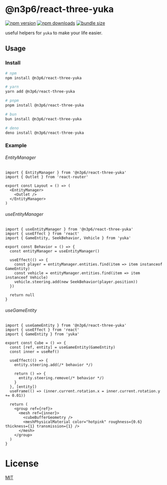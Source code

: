 # @n3p6/react-three-yuka

<!-- automd:badges color="black" bundlephobia -->

[![npm version](https://img.shields.io/npm/v/@n3p6/react-three-yuka?color=black)](https://npmjs.com/package/@n3p6/react-three-yuka)
[![npm downloads](https://img.shields.io/npm/dm/@n3p6/react-three-yuka?color=black)](https://npm.chart.dev/@n3p6/react-three-yuka)
[![bundle size](https://img.shields.io/bundlephobia/minzip/@n3p6/react-three-yuka?color=black)](https://bundlephobia.com/package/@n3p6/react-three-yuka)

<!-- /automd -->

useful helpers for `yuka` to make your life easier.

## Usage

### Install

<!-- automd:pm-install auto=false -->

```sh
# npm
npm install @n3p6/react-three-yuka

# yarn
yarn add @n3p6/react-three-yuka

# pnpm
pnpm install @n3p6/react-three-yuka

# bun
bun install @n3p6/react-three-yuka

# deno
deno install @n3p6/react-three-yuka
```

<!-- /automd -->

### Example

###### EntityManager

```tsx
import { EntityManager } from '@n3p6/react-three-yuka'
import { Outlet } from 'react-router'

export const Layout = () => (
  <EntityManager>
    <Outlet />
  </EntityManager>
)
```

###### useEntityManager

```tsx
import { useEntityManager } from '@n3p6/react-three-yuka'
import { useEffect } from 'react'
import { GameEntity, SeekBehavior, Vehicle } from 'yuka'

export const Behavior = () => {
  const entityManager = useEntityManager()

  useEffect(() => {
    const player = entityManager.entities.find(item => item instanceof GameEntity)
    const vehicle = entityManager.entities.find(item => item instanceof Vehicle)
    vehicle.steering.add(new SeekBehavior(player.position))
  })

  return null
}
```

###### useGameEntity

```tsx
import { useGameEntity } from '@n3p6/react-three-yuka'
import { useEffect } from 'react'
import { GameEntity } from 'yuka'

export const Cube = () => {
  const [ref, entity] = useGameEntity(GameEntity)
  const inner = useRef()

  useEffect(() => {
    entity.steering.add(/* behavior */)

    return () => {
      entity.steering.remove(/* behavior */)
    }
  }, [entity])
  useFrame(() => (inner.current.rotation.x = inner.current.rotation.y += 0.01))

  return (
    <group ref={ref}>
      <mesh ref={inner}>
        <cubeBufferGeometry />
        <meshPhysicalMaterial color="hotpink" roughness={0.6} thickness={1} transmission={1} />
      </mesh>
    </group>
  )
}
```

# License

[MIT](../../LICENSE.md)
